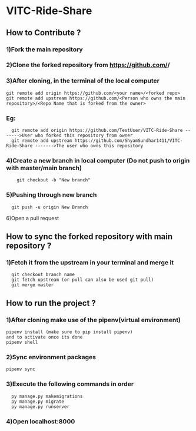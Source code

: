 # VITC-Ride-Share
## How to Contribute ?
### 1)Fork the main repository
### 2)Clone the forked repository from https://github.com/<your name>/<forked repo>
### 3)After cloning, in the terminal of the local computer  

  ```
  git remote add origin https://github.com/<your name>/<forked repo>
  git remote add upstream https://github.com/<Person who owns the main repository>/<Repo Name that is forked from the owner>
  ``` 
  ### Eg:
  ```
    git remote add origin https://github.com/TestUser/VITC-Ride-Share ------->User who forked this repository from owner
    git remote add upstream https://github.com/ShyamSundhar1411/VITC-Ride-Share ------->The user who owns this repository
  ```
 ### 4)Create a new branch in local computer (Do not push to origin with master/main branch)
  ```
      git checkout -b "New branch"
  ```
 ### 5)Pushing through new branch
  ```
    git push -u origin New Branch
  ```
  6)Open a pull request 
 ## How to sync the forked repository with main repository ?
  ### 1)Fetch it from the upstream in your terminal and merge it
  ```
    git checkout branch name
    git fetch upstream (or pull can also be used git pull)
    git merge master
  ```
  ## How to run the project ?
  ### 1)After cloning make use of the pipenv(virtual environment)
  ```
  pipenv install (make sure to pip install pipenv)
  and to activate once its done
  pipenv shell
  ```
  ### 2)Sync environment packages
  ```
  pipenv sync
  ```
  ### 3)Execute the following commands in order
  ```
    py manage.py makemigrations
    py manage.py migrate
    py manage.py runserver
  ```
  ### 4)Open localhost:8000
